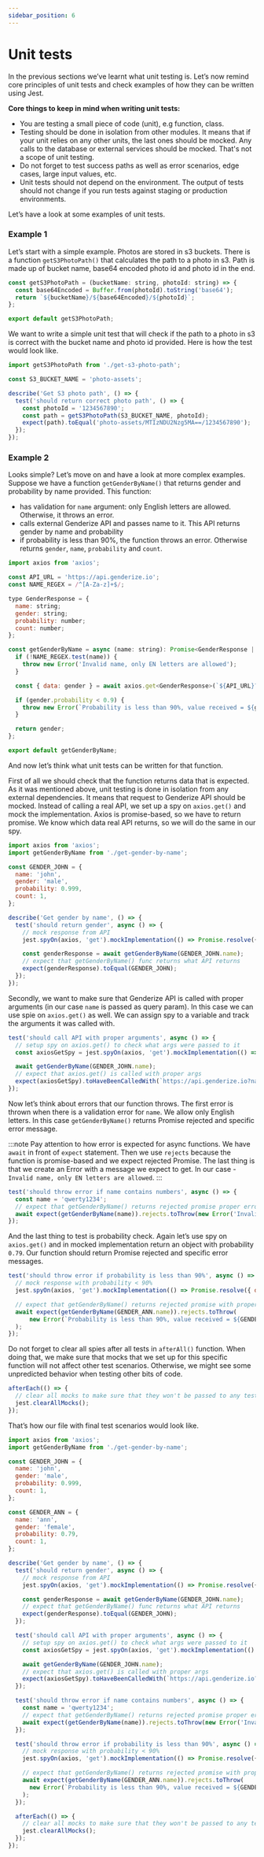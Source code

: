 ```yaml
---
sidebar_position: 6
---
```

# Unit tests

In the previous sections we’ve learnt what unit testing is. Let’s now remind core principles of unit tests and check examples of how they can be written using Jest.

**Core things to keep in mind when writing unit tests:**
- You are testing a small piece of code (unit), e.g function, class.
- Testing should be done in isolation from other modules. It means that if your unit relies on any other units, the last ones should be mocked. Any calls to the database or external services should be mocked. That's not a scope of unit testing. 
- Do not forget to test success paths as well as error scenarios, edge cases, large input values, etc.
- Unit tests should not depend on the environment. The output of tests should not change if you run tests against staging or production environments.

Let’s have a look at some examples of unit tests.

### Example 1

Let’s start with a simple example. Photos are stored in s3 buckets. There is a function `getS3PhotoPath()` that calculates the path to a photo in s3. Path is made up of bucket name, base64 encoded photo id and photo id in the end.

```js title="/src/unit-tests/example-1/get-s3-photo-path.ts"
const getS3PhotoPath = (bucketName: string, photoId: string) => {
  const base64Encoded = Buffer.from(photoId).toString('base64');
  return `${bucketName}/${base64Encoded}/${photoId}`;
};

export default getS3PhotoPath;
```

We want to write a simple unit test that will check if the path to a photo in s3 is correct with the bucket name and photo id provided. Here is how the test would look like.

```js title="/src/unit-tests/example-1/get-s3-photo-path.test.ts"
import getS3PhotoPath from './get-s3-photo-path';

const S3_BUCKET_NAME = 'photo-assets';

describe('Get S3 photo path', () => {
  test('should return correct photo path', () => {
    const photoId = '1234567890';
    const path = getS3PhotoPath(S3_BUCKET_NAME, photoId);
    expect(path).toEqual('photo-assets/MTIzNDU2Nzg5MA==/1234567890');
  });
});
```

### Example 2

Looks simple? Let’s move on and have a look at more complex examples. Suppose we have a function `getGenderByName()` that returns gender and probability by name provided. This function:
- has validation for `name` argument: only English letters are allowed. Otherwise, it throws an error.
- calls external Genderize API and passes name to it. This API returns gender by name and probability
- if probability is less than 90%, the function throws an error. Otherwise returns `gender`, `name`, `probability` and `count`.

```js title="/src/unit-tests/example-2/get-gender-by-name.ts"
import axios from 'axios';

const API_URL = 'https://api.genderize.io';
const NAME_REGEX = /^[A-Za-z]+$/;

type GenderResponse = {
  name: string;
  gender: string;
  probability: number;
  count: number;
};

const getGenderByName = async (name: string): Promise<GenderResponse | Error> => {
  if (!NAME_REGEX.test(name)) {
    throw new Error('Invalid name, only EN letters are allowed');
  }

  const { data: gender } = await axios.get<GenderResponse>(`${API_URL}?name=${name}`);

  if (gender.probability < 0.9) {
    throw new Error(`Probability is less than 90%, value received = ${gender.probability}`);
  }

  return gender;
};

export default getGenderByName;
```

And now let’s think what unit tests can be written for that function. 

First of all we should check that the function returns data that is expected. As it was mentioned above, unit testing is done in isolation from any external dependencies. It means that request to Genderize API should be mocked. Instead of calling a real API, we set up a spy on `axios.get()` and mock the implementation. Axios is promise-based, so we have to return promise. We know which data real API returns, so we will do the same in our spy.

```js title="/src/unit-tests/example-2/get-gender-by-name.test.ts"
import axios from 'axios';
import getGenderByName from './get-gender-by-name';

const GENDER_JOHN = {
  name: 'john',
  gender: 'male',
  probability: 0.999,
  count: 1,
};

describe('Get gender by name', () => {
  test('should return gender', async () => {
    // mock response from API
    jest.spyOn(axios, 'get').mockImplementation(() => Promise.resolve({ data: GENDER_JOHN }));

    const genderResponse = await getGenderByName(GENDER_JOHN.name);
    // expect that getGenderByName() func returns what API returns
    expect(genderResponse).toEqual(GENDER_JOHN);
  });
});
```

Secondly, we want to make sure that Genderize API is called with proper arguments (in our case `name` is passed as query param). In this case we can use spie on `axios.get()` as well. We can assign spy to a variable and track the arguments it was called with.

```js title="/src/unit-tests/example-2/get-gender-by-name.test.ts"
test('should call API with proper arguments', async () => {
  // setup spy on axios.get() to check what args were passed to it
  const axiosGetSpy = jest.spyOn(axios, 'get').mockImplementation(() => Promise.resolve({ data: GENDER_JOHN }));

  await getGenderByName(GENDER_JOHN.name);
  // expect that axios.get() is called with proper args
  expect(axiosGetSpy).toHaveBeenCalledWith(`https://api.genderize.io?name=${GENDER_JOHN.name}`);
});
```

Now let’s think about errors that our function throws. The first error is thrown when there is a validation error for `name`. We allow only English letters. In this case `getGenderByName()` returns Promise rejected and specific error message. 

:::note
Pay attention to how error is expected for async functions.  We have `await` in front of `expect` statement. Then we use `rejects` because the function is promise-based and we expect rejected Promise. The last thing is that we create an Error with a message we expect to get. In our case - `Invalid name, only EN letters are allowed`.
:::

```js title="/src/unit-tests/example-2/get-gender-by-name.test.ts"
test('should throw error if name contains numbers', async () => {
  const name = 'qwerty1234';
  // expect that getGenderByName() returns rejected promise proper error
  await expect(getGenderByName(name)).rejects.toThrow(new Error('Invalid name, only EN letters are allowed'));
});
```

And the last thing to test is probability check. Again let’s use spy on `axios.get()` and in mocked implementation return an object with probability `0.79`. Our function should return Promise rejected and specific error messages.

```js title="/src/unit-tests/example-2/get-gender-by-name.test.ts"
test('should throw error if probability is less than 90%', async () => {
  // mock response with probability < 90%
  jest.spyOn(axios, 'get').mockImplementation(() => Promise.resolve({ data: GENDER_ANN }));

  // expect that getGenderByName() returns rejected promise with proper error
  await expect(getGenderByName(GENDER_ANN.name)).rejects.toThrow(
      new Error(`Probability is less than 90%, value received = ${GENDER_ANN.probability}`),
  );
});
```

Do not forget to clear all spies after all tests in `afterAll()` function. When doing that, we make sure that mocks that we set up for this specific function will not affect other test scenarios. Otherwise, we might see some unpredicted behavior when testing other bits of code.

```js title="/src/unit-tests/example-2/get-gender-by-name.test.ts"
afterEach(() => {
  // clear all mocks to make sure that they won't be passed to any tests out of this file
  jest.clearAllMocks();
});
```

That’s how our file with final test scenarios would look like. 

```js title="/src/unit-tests/example-2/get-gender-by-name.test.ts"
import axios from 'axios';
import getGenderByName from './get-gender-by-name';

const GENDER_JOHN = {
  name: 'john',
  gender: 'male',
  probability: 0.999,
  count: 1,
};

const GENDER_ANN = {
  name: 'ann',
  gender: 'female',
  probability: 0.79,
  count: 1,
};

describe('Get gender by name', () => {
  test('should return gender', async () => {
    // mock response from API
    jest.spyOn(axios, 'get').mockImplementation(() => Promise.resolve({ data: GENDER_JOHN }));

    const genderResponse = await getGenderByName(GENDER_JOHN.name);
    // expect that getGenderByName() func returns what API returns
    expect(genderResponse).toEqual(GENDER_JOHN);
  });

  test('should call API with proper arguments', async () => {
    // setup spy on axios.get() to check what args were passed to it
    const axiosGetSpy = jest.spyOn(axios, 'get').mockImplementation(() => Promise.resolve({ data: GENDER_JOHN }));

    await getGenderByName(GENDER_JOHN.name);
    // expect that axios.get() is called with proper args
    expect(axiosGetSpy).toHaveBeenCalledWith(`https://api.genderize.io?name=${GENDER_JOHN.name}`);
  });

  test('should throw error if name contains numbers', async () => {
    const name = 'qwerty1234';
    // expect that getGenderByName() returns rejected promise proper error
    await expect(getGenderByName(name)).rejects.toThrow(new Error('Invalid name, only EN letters are allowed'));
  });

  test('should throw error if probability is less than 90%', async () => {
    // mock response with probability < 90%
    jest.spyOn(axios, 'get').mockImplementation(() => Promise.resolve({ data: GENDER_ANN }));

    // expect that getGenderByName() returns rejected promise with proper error
    await expect(getGenderByName(GENDER_ANN.name)).rejects.toThrow(
      new Error(`Probability is less than 90%, value received = ${GENDER_ANN.probability}`),
    );
  });

  afterEach(() => {
    // clear all mocks to make sure that they won't be passed to any tests out of this file
    jest.clearAllMocks();
  });
});
```